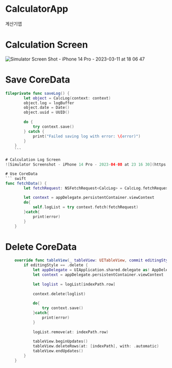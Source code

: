 # CalculatorApp
계산기앱

# Calculation Screen
![Simulator Screen Shot - iPhone 14 Pro - 2023-03-11 at 18 06 47](https://user-images.githubusercontent.com/117021317/230726085-879f0650-e356-43e9-a20c-a22225115b46.png)

# Save CoreData
``` swift
fileprivate func saveLog() {
        let object = CalcLog(context: context)
        object.log = logBuffer
        object.date = Date()
        object.uuid = UUID()
        
        do {
            try context.save()
        } catch {
            print("Failed saving log with error: \(error)")
        }
    }
    ```

# Calculation Log Screen
![Simulator Screenshot - iPhone 14 Pro - 2023-04-08 at 23 16 30](https://user-images.githubusercontent.com/117021317/230726092-5d8c6015-a44e-4951-b8d9-217a445e58e2.png)

# Use CoreData
``` swift
func fetchData() {
        let fetchRequest: NSFetchRequest<CalcLog> = CalcLog.fetchRequest()
        
        let context = appDelegate.persistentContainer.viewContext
        do{
            self.logList = try context.fetch(fetchRequest)
        }catch{
            print(error)
        }
    }
```

# Delete CoreData
``` swift
    override func tableView(_ tableView: UITableView, commit editingStyle: UITableViewCell.EditingStyle, forRowAt indexPath: IndexPath) {
        if editingStyle == .delete {
            let appDelegate = UIApplication.shared.delegate as! AppDelegate
            let context = appDelegate.persistentContainer.viewContext
            
            let loglist = logList[indexPath.row]
            
            context.delete(loglist)
            
            do{
                try context.save()
            }catch{
                print(error)
            }
            
            logList.remove(at: indexPath.row)
            
            tableView.beginUpdates()
            tableView.deleteRows(at: [indexPath], with: .automatic)
            tableView.endUpdates()
        }
    }
 ```
